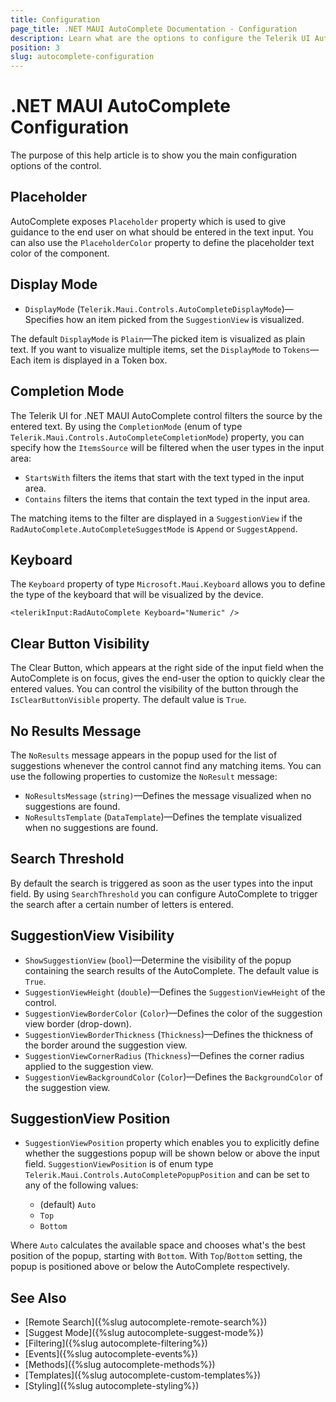 ```yaml
---
title: Configuration
page_title: .NET MAUI AutoComplete Documentation - Configuration
description: Learn what are the options to configure the Telerik UI AutoComplete for .NET MAUI.
position: 3
slug: autocomplete-configuration
---
```


# .NET MAUI AutoComplete Configuration

The purpose of this help article is to show you the main configuration options of the control.

## Placeholder

AutoComplete exposes `Placeholder` property which is used to give guidance to the end user on what should be entered in the text input.
You can also use the `PlaceholderColor` property to define the placeholder text color of the component.

<snippet id='autocompleteview-features-watermark'/>

## Display Mode

* `DisplayMode` (`Telerik.Maui.Controls.AutoCompleteDisplayMode`)&mdash;Specifies how an item picked from the `SuggestionView` is visualized. 

The default `DisplayMode` is `Plain`&mdash;The picked item is visualized as plain text. If you want to visualize multiple items, set the `DisplayMode` to `Tokens`&mdash;Each item is displayed in a Token box.

## Completion Mode

The Telerik UI for .NET MAUI AutoComplete control filters the source by the entered text. By using the `CompletionMode` (enum of type `Telerik.Maui.Controls.AutoCompleteCompletionMode`) property, you can specify how the `ItemsSource` will be filtered when the user types in the input area:

* `StartsWith` filters the items that start with the text typed in the input area.
* `Contains` filters the items that contain the text typed in the input area.

The matching items to the filter are displayed in a `SuggestionView` if the `RadAutoComplete.AutoCompleteSuggestMode` is `Append` or `SuggestAppend`.

## Keyboard

The `Keyboard` property of type `Microsoft.Maui.Keyboard` allows you to define the type of the keyboard that will be visualized by the device. 

```XAML
<telerikInput:RadAutoComplete Keyboard="Numeric" />
```

## Clear Button Visibility

The Clear Button, which appears at the right side of the input field when the AutoComplete is on focus, gives the end-user the option to quickly clear the entered values. You can control the visibility of the button through the `IsClearButtonVisible` property. The default value is `True`.

<snippet id='autocomplete-clearbutton-visibility'/>

## No Results Message

The `NoResults` message appears in the popup used for the list of suggestions whenever the control cannot find any matching items.  You can use the following properties to customize the `NoResult` message:

* `NoResultsMessage` (`string)`&mdash;Defines the message visualized when no suggestions are found.
* `NoResultsTemplate` (`DataTemplate`)&mdash;Defines the template visualized when no suggestions are found.

<snippet id='autocomplete-noresultsmessage'/>

## Search Threshold

By default the search is triggered as soon as the user types into the input field. By using `SearchThreshold` you can configure AutoComplete to trigger the search after a certain number of letters is entered. 

<snippet id='autocomplete-searchthreshold'/>

## SuggestionView Visibility

* `ShowSuggestionView` (`bool`)&mdash;Determine the visibility of the popup containing the search results of the AutoComplete. The default value is `True`.
* `SuggestionViewHeight` (`double`)&mdash;Defines the `SuggestionViewHeight` of the control.
* `SuggestionViewBorderColor` (`Color`)&mdash;Defines the color of the suggestion view border (drop-down).
* `SuggestionViewBorderThickness` (`Thickness`)&mdash;Defines the thickness of the border around the suggestion view.
* `SuggestionViewCornerRadius` (`Thickness`)&mdash;Defines the corner radius applied to the suggestion view.
* `SuggestionViewBackgroundColor` (`Color`)&mdash;Defines the `BackgroundColor` of the suggestion view.

<snippet id='autocomplete-suggestionview'/>

## SuggestionView Position

* `SuggestionViewPosition` property which enables you to explicitly define whether the suggestions popup will be shown below or above the input field. `SuggestionViewPosition` is of enum type `Telerik.Maui.Controls.AutoCompletePopupPosition` and can be set to any of the following values:

	* (default) `Auto`
	* `Top`
	* `Bottom`

Where `Auto` calculates the available space and chooses what's the best position of the popup, starting with `Bottom`. With `Top`/`Bottom` setting, the popup is positioned above or below the AutoComplete respectively.

<snippet id='autocomplete-suggestionview-position' />

## See Also

- [Remote Search]({%slug autocomplete-remote-search%})
- [Suggest Mode]({%slug autocomplete-suggest-mode%})
- [Filtering]({%slug autocomplete-filtering%})
- [Events]({%slug autocomplete-events%})
- [Methods]({%slug autocomplete-methods%})
- [Templates]({%slug autocomplete-custom-templates%})
- [Styling]({%slug autocomplete-styling%})
